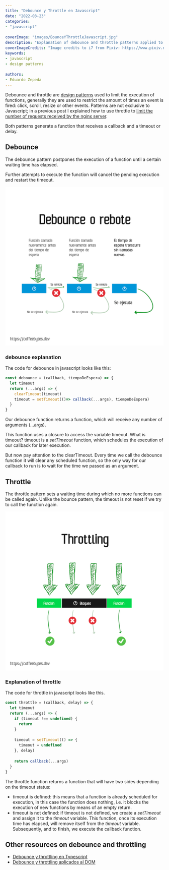 ```yaml
---
title: "Debounce y Throttle en Javascript"
date: "2022-03-23"
categories:
- "javascript"

coverImage: "images/BounceYThrottleJavascript.jpg"
description: "Explanation of debounce and throttle patterns applied to JavaScript, how they work and outline of how they work internally."
coverImageCredits: "Image credits to i7 from Pixiv: https://www.pixiv.net/en/users/54726558"
keywords:
- javascript
- design patterns

authors:
- Eduardo Zepeda
---
```


Debounce and throttle are [design patterns](/design-patterns-de-disenoise-python-resena-de-practical-python-design-patterns/) used to limit the execution of functions, generally they are used to restrict the amount of times an event is fired: click, scroll, resize or other events. Patterns are not exclusive to Javascript; in a previous post I explained how to use throttle to [limit the number of requests received by the nginx server](/throttling-en-nginx/).

Both patterns generate a function that receives a callback and a timeout or delay.

## Debounce

The debounce pattern postpones the execution of a function until a certain waiting time has elapsed.

Further attempts to execute the function will cancel the pending execution and restart the timeout.

![Simplified debounce pattern schematic](images/DebounceORebote.png)

### debounce explanation

The code for debounce in javascript looks like this:

```javascript
const debounce = (callback, tiempoDeEspera) => {
  let timeout 
  return (...args) => {
    clearTimeout(timeout)
    timeout = setTimeout(()=> callback(...args), tiempoDeEspera)
  }
}
```

Our debounce function returns a function, which will receive any number of arguments (...args).

This function uses a closure to access the variable timeout. What is timeout? timeout is a _setTimeout_ function, which schedules the execution of our callback for later execution.

But now pay attention to the clearTimeout. Every time we call the debounce function it will clear any scheduled function, so the only way for our callback to run is to wait for the time we passed as an argument.

## Throttle

The throttle pattern sets a waiting time during which no more functions can be called again. Unlike the bounce pattern, the timeout is not reset if we try to call the function again.

![Simplified diagram of the throttling pattern](images/throttling.png)

### Explanation of throttle

The code for throttle in javascript looks like this.

```javascript
const throttle = (callback, delay) => {
  let timeout
  return (...args) => {
    if (timeout !== undefined) {
      return
    }

    timeout = setTimeout(() => {
      timeout = undefined
    }, delay)

    return callback(...args)
  }
}
```

The throttle function returns a function that will have two sides depending on the timeout status:

* timeout is defined: this means that a function is already scheduled for execution, in this case the function does nothing, i.e. it blocks the execution of new functions by means of an empty return.
* timeout is not defined: if timeout is not defined, we create a _setTimeout_ and assign it to the _timeout_ variable. This function, once its execution time has elapsed, will remove itself from the _timeout_ variable. Subsequently, and to finish, we execute the callback function.

## Other resources on debounce and throttling

* [Debounce y throttling en Typescript](https://charliesbot.dev/blog/debounce-and-throttle)
* [Debounce y throttling aplicados al DOM](https://webdesign.tutsplus.com/es/tutorials/javascript-debounce-and-throttle--cms-36783)
